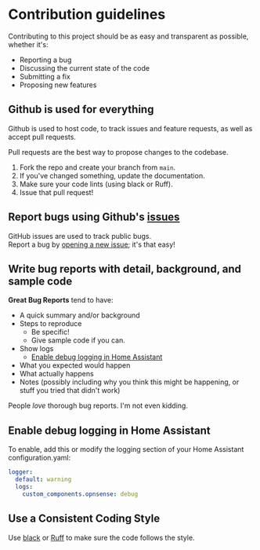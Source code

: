 # Contribution guidelines

Contributing to this project should be as easy and transparent as possible, whether it's:

- Reporting a bug
- Discussing the current state of the code
- Submitting a fix
- Proposing new features

## Github is used for everything

Github is used to host code, to track issues and feature requests, as well as accept pull requests.

Pull requests are the best way to propose changes to the codebase.

1. Fork the repo and create your branch from `main`.
2. If you've changed something, update the documentation.
3. Make sure your code lints (using black or Ruff).
4. Issue that pull request!

## Report bugs using Github's [issues](../../issues)

GitHub issues are used to track public bugs.  
Report a bug by [opening a new issue](../../issues/new/choose); it's that easy!

## Write bug reports with detail, background, and sample code

**Great Bug Reports** tend to have:

- A quick summary and/or background
- Steps to reproduce
  - Be specific!
  - Give sample code if you can.
- Show logs
  - [Enable debug logging in Home Assistant](#enable-debug-logging-in-home-assistant)
- What you expected would happen
- What actually happens
- Notes (possibly including why you think this might be happening, or stuff you tried that didn't work)

People *love* thorough bug reports. I'm not even kidding.

## Enable debug logging in Home Assistant

To enable, add this or modify the logging section of your Home Assistant configuration.yaml:
```yaml
logger:
  default: warning
  logs:
    custom_components.opnsense: debug
```

## Use a Consistent Coding Style

Use [black](https://github.com/psf/black) or [Ruff](https://docs.astral.sh/ruff/) to make sure the code follows the style.
